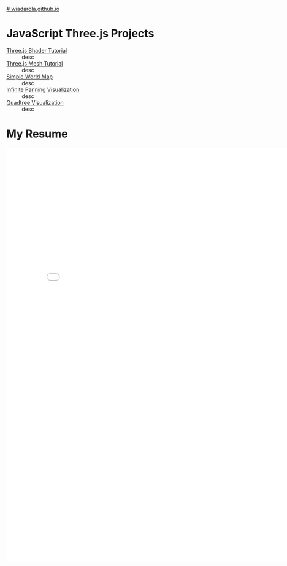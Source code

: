 
<u># wiadarola.github.io</u>

<h1>JavaScript Three.js Projects</h1>
<dl>
  <dt><a href="https://wiadarola.github.io/threejs-shader-tutorial">Three.js Shader Tutorial</a></dt>
    <dd>desc</dd>
  <dt><a href="https://wiadarola.github.io/threejs-meshes-tutorial">Three.js Mesh Tutorial</a></dt>
    <dd>desc</dd>
  <dt><a href="https://wiadarola.github.io/simple-world-map">Simple World Map</a></dt>
    <dd>desc</dd>
  <dt><a href="https://wiadarola.github.io/infinite-panning-visualization">Infinite Panning Visualization</a></dt>
    <dd>desc</dd>
  <dt><a href="https://wiadarola.github.io/quadtree-visualization">Quadtree Visualization</a></dt>
    <dd>desc</dd>
</dl>

<h1>My Resume</h1>
<embed src="Resume.pdf" width="810px" height="1080px" />
